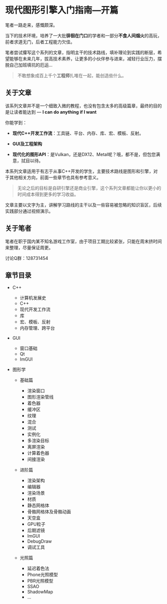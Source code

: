 # 现代图形引擎入门指南—开篇

笔者一路走来，感慨颇深。

当下的技术环境，培养了一大批**徘徊在门口**的学者和一部分**不食人间烟火**的高玩，前者求道无门，后者工程能力欠佳。

笔者尝试攥写这个系列的文章，指明主干的技术路线，填补理论到实践的断层，希望能够在未来几年，拔高技术素养，让更多的小伙伴参与进来，减轻行业压力，摆脱自己加班填坑的厄运...

> 不敢想象成百上千个**工程师**扎堆在一起，能创造些什么。



## 关于文章

该系列文章并不是一个细致入微的教程，也没有包含太多的高级篇章，最终的目的是让读者能达到 — **I can do anything if I want**

你能学到：

- **现代C++开发工作流**：工具链、平台、内存、库、宏、模板、反射。

- **GUI及工程架构**

- **现代化的图形API**：是Vulkan，还是DX12、Metal呢？哦，都不是，但包您满意，拭目以待。

  

本系列文章适用于有志于从事C++开发的学生，主要技术路线是图形和引擎，对于其他相关方向，前面一些章节也具有参考意义。

> 无论之后的目标是自研引擎还是商业引擎，这个系列文章都能让你以更小的时间成本得到更多的学习收益。



文章主要以文字为主，讲解学习路线的主干以及一些容易被忽略的知识盲区，后续实践部分通过视频演示。



## 关于笔者

笔者在职于国内某不知名游戏工作室，由于项目工期比较紧张，只能在周末挤时间来整理，尽量保证周更。

讨论Q群：128731454



## 章节目录

- C++

  - 计算机发展史
  - C++
  - 现代开发工作流
  - 库
  - 宏、模板、反射
  - 内存管理、跨平台

- GUI 

  - 窗口基础
  - Qt
  - ImGUI

- 图形学

  - 基础篇

    - 渲染窗口
    - 图形渲染管线
    - 着色器
    - 缓冲区
    - 纹理
    - 混合
    - 测试
    - 实例化
    - 多渲染目标
    - 离屏渲染
    - 计算着色器
    - 间接渲染

  - 进阶篇

    - 渲染架构
    - 编辑器
    - 渲染场景
    - 材质
    - 静态网格体
    - 骨骼网格体及骨骼动画
    - 天空盒
    - GPU粒子
    - 后期滤镜
    - ImGUI
    - DebugDraw
    - 调试工具

  - 光照篇

    - 延迟着色法
    - Phone光照模型
    - PBR光照模型
    - SSAO
    - ShadowMap
    - ...

    
